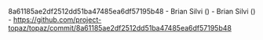 8a61185ae2df2512dd51ba47485ea6df57195b48 - Brian Silvi () - Brian Silvi () - https://github.com/project-topaz/topaz/commit/8a61185ae2df2512dd51ba47485ea6df57195b48

